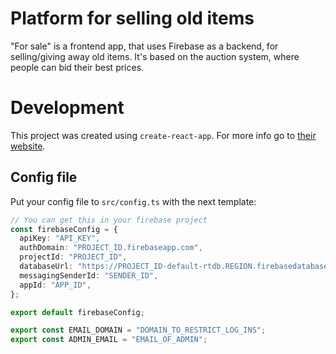 # Platform for selling old items

"For sale" is a frontend app, that uses Firebase as a backend, for selling/giving away old items.
It's based on the auction system, where people can bid their best prices.

# Development

This project was created using `create-react-app`. For more info go to [their website](https://create-react-app.dev/).

## Config file

Put your config file to `src/config.ts` with the next template:

```typescript
// You can get this in your firebase project
const firebaseConfig = {
  apiKey: "API_KEY",
  authDomain: "PROJECT_ID.firebaseapp.com",
  projectId: "PROJECT_ID",
  databaseUrl: "https://PROJECT_ID-default-rtdb.REGION.firebasedatabase.app/",
  messagingSenderId: "SENDER_ID",
  appId: "APP_ID",
};

export default firebaseConfig;

export const EMAIL_DOMAIN = "DOMAIN_TO_RESTRICT_LOG_INS";
export const ADMIN_EMAIL = "EMAIL_OF_ADMIN";
```
